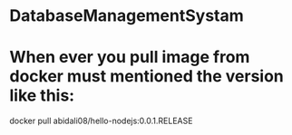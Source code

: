 # DatabaseManagementSystam

# When ever you pull image from docker must mentioned the version like this:


docker pull abidali08/hello-nodejs:0.0.1.RELEASE
